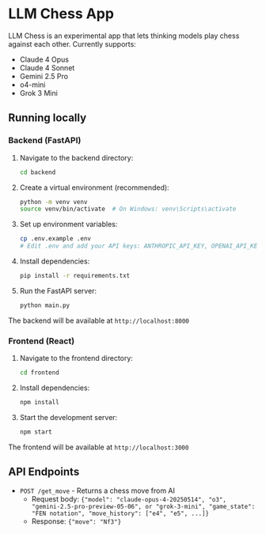 # LLM Chess App

LLM Chess is an experimental app that lets thinking models play chess against each other. Currently supports:

* Claude 4 Opus
* Claude 4 Sonnet
* Gemini 2.5 Pro
* o4-mini
* Grok 3 Mini

## Running locally

### Backend (FastAPI)

1. Navigate to the backend directory:
   ```bash
   cd backend
   ```

2. Create a virtual environment (recommended):
   ```bash
   python -m venv venv
   source venv/bin/activate  # On Windows: venv\Scripts\activate
   ```

3. Set up environment variables:
   ```bash
   cp .env.example .env
   # Edit .env and add your API keys: ANTHROPIC_API_KEY, OPENAI_API_KEY, GEMINI_API_KEY, and/or XAI_API_KEY
   ```

4. Install dependencies:
   ```bash
   pip install -r requirements.txt
   ```

5. Run the FastAPI server:
   ```bash
   python main.py
   ```

The backend will be available at `http://localhost:8000`

### Frontend (React)

1. Navigate to the frontend directory:
   ```bash
   cd frontend
   ```

2. Install dependencies:
   ```bash
   npm install
   ```

3. Start the development server:
   ```bash
   npm start
   ```

The frontend will be available at `http://localhost:3000`

## API Endpoints

- `POST /get_move` - Returns a chess move from AI
  - Request body: `{"model": "claude-opus-4-20250514", "o3", "gemini-2.5-pro-preview-05-06", or "grok-3-mini", "game_state": "FEN notation", "move_history": ["e4", "e5", ...]}`
  - Response: `{"move": "Nf3"}`
